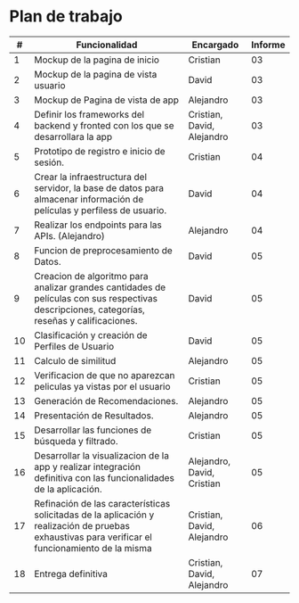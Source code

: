 # Plan de trabajo

| #  | Funcionalidad                                                                                                                                                  | Encargado | Informe |
|----|----------------------------------------------------------------------------------------------------------------------------------------------------------------|------------|---------|
| 1  | Mockup de la pagina de inicio                                                                                                                                  |Cristian|03|
| 2  | Mockup de la pagina de vista usuario                                                                                                                           |David|03|
| 3  | Mockup de Pagina de vista de app                                                                                                                               |Alejandro|03|
| 4  | Definir los frameworks del backend y fronted con los que se desarrollara la app                                                                                |Cristian, David, Alejandro|03|
| 5  | Prototipo de registro e inicio de sesión.                                                                                                                      |Cristian|04|
| 6  | Crear la infraestructura del servidor, la base de datos para almacenar información de películas y perfiless de usuario.                                        |David|04|         
| 7  | Realizar los endpoints para las APIs. (Alejandro)                                                                                                              |Alejandro|04|
| 8  | Funcion de preprocesamiento de Datos.                                                                                                                          |David |05|
| 9  | Creacion de algoritmo para analizar grandes cantidades de películas con sus respectivas descripciones, categorías, reseñas y  calificaciones.                  |David|05|    
| 10  | Clasificación y creación de Perfiles de Usuario                                                                                                               |David|05|
| 11  | Calculo de similitud                                                                                                                                          |Alejandro|05|
| 12  | Verificacion de que no aparezcan peliculas ya vistas por el usuario                                                                                           |Cristian|05|
| 13  | Generación de Recomendaciones.                                                                                                                                |Alejandro|05|
| 14  | Presentación de Resultados.                                                                                                                                   |Alejandro|05|
| 15  | Desarrollar las funciones de búsqueda y filtrado.                                                                                                             |Cristian|05|
| 16  | Desarrollar la visualizacion de la app y realizar integración definitiva con las funcionalidades de la aplicación.                                            |Alejandro, David, Cristian|05|
| 17  | Refinación de las características solicitadas de la aplicación y realización de pruebas exhaustivas para verificar el funcionamiento de la misma              |Cristian, David, Alejandro|06|
| 18  | Entrega definitiva                                                                                                                                            |Cristian, David, Alejandro|07|



